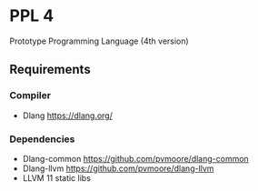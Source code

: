 # PPL 4
Prototype Programming Language (4th version)

## Requirements

### Compiler
- Dlang https://dlang.org/

### Dependencies
- Dlang-common https://github.com/pvmoore/dlang-common
- Dlang-llvm https://github.com/pvmoore/dlang-llvm
- LLVM 11 static libs

